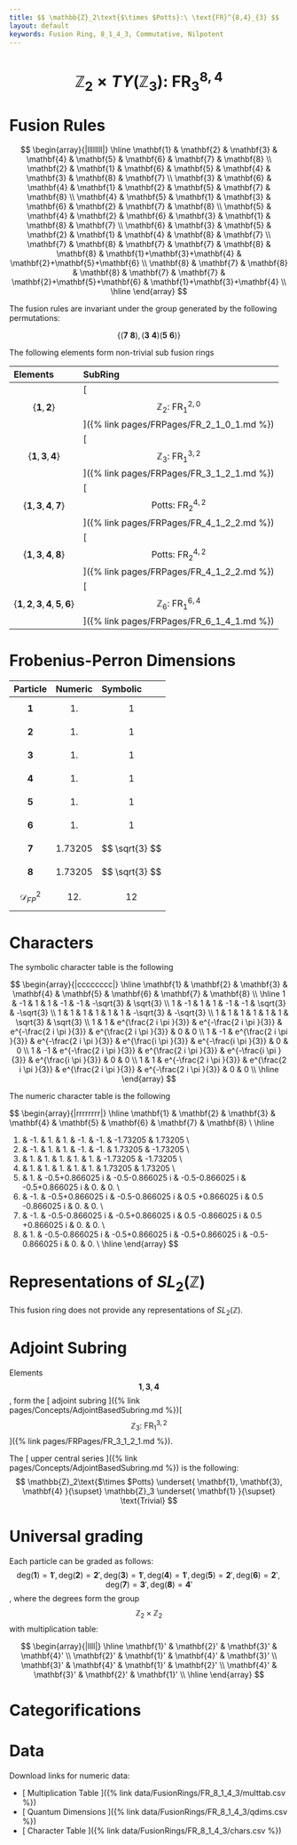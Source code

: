 ```yaml
---
title: $$ \mathbb{Z}_2\text{$\times $Potts}:\ \text{FR}^{8,4}_{3} $$
layout: default
keywords: Fusion Ring, 8_1_4_3, Commutative, Nilpotent
---
```

# $$ \mathbb{Z}_2 \times TY(\mathbb{Z}_3):\ \text{FR}^{8,4}_{3} $$


# Fusion Rules

$$
\begin{array}{|llllllll|}
\hline
 \mathbf{1} & \mathbf{2} & \mathbf{3} & \mathbf{4} & \mathbf{5} & \mathbf{6} & \mathbf{7} & \mathbf{8} \\
 \mathbf{2} & \mathbf{1} & \mathbf{6} & \mathbf{5} & \mathbf{4} & \mathbf{3} & \mathbf{8} & \mathbf{7} \\
 \mathbf{3} & \mathbf{6} & \mathbf{4} & \mathbf{1} & \mathbf{2} & \mathbf{5} & \mathbf{7} & \mathbf{8} \\
 \mathbf{4} & \mathbf{5} & \mathbf{1} & \mathbf{3} & \mathbf{6} & \mathbf{2} & \mathbf{7} & \mathbf{8} \\
 \mathbf{5} & \mathbf{4} & \mathbf{2} & \mathbf{6} & \mathbf{3} & \mathbf{1} & \mathbf{8} & \mathbf{7} \\
 \mathbf{6} & \mathbf{3} & \mathbf{5} & \mathbf{2} & \mathbf{1} & \mathbf{4} & \mathbf{8} & \mathbf{7} \\
 \mathbf{7} & \mathbf{8} & \mathbf{7} & \mathbf{7} & \mathbf{8} & \mathbf{8} & \mathbf{1}+\mathbf{3}+\mathbf{4} & \mathbf{2}+\mathbf{5}+\mathbf{6} \\
 \mathbf{8} & \mathbf{7} & \mathbf{8} & \mathbf{8} & \mathbf{7} & \mathbf{7} & \mathbf{2}+\mathbf{5}+\mathbf{6} & \mathbf{1}+\mathbf{3}+\mathbf{4} \\
\hline
\end{array}
$$


The fusion rules are invariant under the group generated by the following permutations:

$$ \{(\mathbf{7} \  \mathbf{8}), (\mathbf{3} \  \mathbf{4}) (\mathbf{5} \  \mathbf{6})\} $$


The following elements form non-trivial sub fusion rings

| Elements | SubRing |
| :------ | :------ |
| $$ \{\mathbf{1},\mathbf{2}\} $$ | [ $$ \mathbb{Z}_2:\ \text{FR}^{2,0}_{1} $$ ]({% link pages/FRPages/FR_2_1_0_1.md %}) |
| $$ \{\mathbf{1},\mathbf{3},\mathbf{4}\} $$ | [ $$ \mathbb{Z}_3:\ \text{FR}^{3,2}_{1} $$ ]({% link pages/FRPages/FR_3_1_2_1.md %}) |
| $$ \{\mathbf{1},\mathbf{3},\mathbf{4},\mathbf{7}\} $$ | [ $$ \text{Potts}:\ \text{FR}^{4,2}_{2} $$ ]({% link pages/FRPages/FR_4_1_2_2.md %}) |
| $$ \{\mathbf{1},\mathbf{3},\mathbf{4},\mathbf{8}\} $$ | [ $$ \text{Potts}:\ \text{FR}^{4,2}_{2} $$ ]({% link pages/FRPages/FR_4_1_2_2.md %}) |
| $$ \{\mathbf{1},\mathbf{2},\mathbf{3},\mathbf{4},\mathbf{5},\mathbf{6}\} $$ | [ $$ \mathbb{Z}_6:\ \text{FR}^{6,4}_{1} $$ ]({% link pages/FRPages/FR_6_1_4_1.md %}) |

# Frobenius-Perron Dimensions

| Particle | Numeric | Symbolic |
| :------ | :------ | :------ |
| $$ \mathbf{1} $$ | $$ 1. $$ | $$ 1 $$ |
| $$ \mathbf{2} $$ | $$ 1. $$ | $$ 1 $$ |
| $$ \mathbf{3} $$ | $$ 1. $$ | $$ 1 $$ |
| $$ \mathbf{4} $$ | $$ 1. $$ | $$ 1 $$ |
| $$ \mathbf{5} $$ | $$ 1. $$ | $$ 1 $$ |
| $$ \mathbf{6} $$ | $$ 1. $$ | $$ 1 $$ |
| $$ \mathbf{7} $$ | $$ 1.73205 $$ | $$ \sqrt{3} $$ |
| $$ \mathbf{8} $$ | $$ 1.73205 $$ | $$ \sqrt{3} $$ |
| $$ \mathcal{D}_{FP}^2 $$ | $$ 12. $$ | $$ 12 $$ |

# Characters

The symbolic character table is the following

$$
\begin{array}{|cccccccc|}
\hline
 \mathbf{1} & \mathbf{2} & \mathbf{3} & \mathbf{4} & \mathbf{5} & \mathbf{6} & \mathbf{7} & \mathbf{8} \\
\hline
 1 & -1 & 1 & 1 & -1 & -1 & -\sqrt{3} & \sqrt{3} \\
 1 & -1 & 1 & 1 & -1 & -1 & \sqrt{3} & -\sqrt{3} \\
 1 & 1 & 1 & 1 & 1 & 1 & -\sqrt{3} & -\sqrt{3} \\
 1 & 1 & 1 & 1 & 1 & 1 & \sqrt{3} & \sqrt{3} \\
 1 & 1 & e^{\frac{2 i \pi }{3}} & e^{-\frac{2 i \pi }{3}} & e^{-\frac{2 i \pi }{3}} & e^{\frac{2 i \pi }{3}} & 0 & 0 \\
 1 & -1 & e^{\frac{2 i \pi }{3}} & e^{-\frac{2 i \pi }{3}} & e^{\frac{i \pi }{3}} & e^{-\frac{i \pi }{3}} & 0 & 0 \\
 1 & -1 & e^{-\frac{2 i \pi }{3}} & e^{\frac{2 i \pi }{3}} & e^{-\frac{i \pi }{3}} & e^{\frac{i \pi }{3}} & 0 & 0 \\
 1 & 1 & e^{-\frac{2 i \pi }{3}} & e^{\frac{2 i \pi }{3}} & e^{\frac{2 i \pi }{3}} & e^{-\frac{2 i \pi }{3}} & 0 & 0 \\
\hline
\end{array}
$$

The numeric character table is the following

$$
\begin{array}{|rrrrrrrr|}
\hline
 \mathbf{1} & \mathbf{2} & \mathbf{3} & \mathbf{4} & \mathbf{5} & \mathbf{6} & \mathbf{7} & \mathbf{8} \\
\hline
 1. & -1. & 1. & 1. & -1. & -1. & -1.73205 & 1.73205 \\
 1. & -1. & 1. & 1. & -1. & -1. & 1.73205 & -1.73205 \\
 1. & 1. & 1. & 1. & 1. & 1. & -1.73205 & -1.73205 \\
 1. & 1. & 1. & 1. & 1. & 1. & 1.73205 & 1.73205 \\
 1. & 1. & -0.5+0.866025 i & -0.5-0.866025 i & -0.5-0.866025 i & -0.5+0.866025 i & 0. & 0. \\
 1. & -1. & -0.5+0.866025 i & -0.5-0.866025 i & 0.5 +0.866025 i & 0.5 -0.866025 i & 0. & 0. \\
 1. & -1. & -0.5-0.866025 i & -0.5+0.866025 i & 0.5 -0.866025 i & 0.5 +0.866025 i & 0. & 0. \\
 1. & 1. & -0.5-0.866025 i & -0.5+0.866025 i & -0.5+0.866025 i & -0.5-0.866025 i & 0. & 0. \\
\hline
\end{array}
$$

# Representations of $SL_2(\mathbb{Z})$

This fusion ring does not provide any representations of $SL_2(\mathbb{Z}).$

# Adjoint Subring

Elements $$ \mathbf{1}, \mathbf{3}, \mathbf{4} $$, form the [ adjoint subring ]({% link pages/Concepts/AdjointBasedSubring.md %})[ $$ \mathbb{Z}_3:\ \text{FR}^{3,2}_{1} $$ ]({% link pages/FRPages/FR_3_1_2_1.md %}).

The [ upper central series ]({% link pages/Concepts/AdjointBasedSubring.md %}) is the following:
$$
\mathbb{Z}_2\text{$\times $Potts} \underset{ \mathbf{1}, \mathbf{3}, \mathbf{4} }{\supset}  \mathbb{Z}_3 \underset{ \mathbf{1} }{\supset}  \text{Trivial}
$$

# Universal grading

Each particle can be graded as follows: $$ \text{deg}(\mathbf{1}) = \mathbf{1}', \text{deg}(\mathbf{2}) = \mathbf{2}', \text{deg}(\mathbf{3}) = \mathbf{1}', \text{deg}(\mathbf{4}) = \mathbf{1}', \text{deg}(\mathbf{5}) = \mathbf{2}', \text{deg}(\mathbf{6}) = \mathbf{2}', \text{deg}(\mathbf{7}) = \mathbf{3}', \text{deg}(\mathbf{8}) = \mathbf{4}' $$, where the degrees form the group $$ \mathbb{Z}_2\times \mathbb{Z}_2 $$ with multiplication table:

$$
\begin{array}{|llll|}
\hline
 \mathbf{1}' & \mathbf{2}' & \mathbf{3}' & \mathbf{4}' \\
 \mathbf{2}' & \mathbf{1}' & \mathbf{4}' & \mathbf{3}' \\
 \mathbf{3}' & \mathbf{4}' & \mathbf{1}' & \mathbf{2}' \\
 \mathbf{4}' & \mathbf{3}' & \mathbf{2}' & \mathbf{1}' \\
\hline
\end{array}
$$

# Categorifications



# Data

Download links for numeric data:

* [ Multiplication Table ]({% link data/FusionRings/FR_8_1_4_3/multtab.csv %})
* [ Quantum Dimensions ]({% link data/FusionRings/FR_8_1_4_3/qdims.csv %})
* [ Character Table ]({% link data/FusionRings/FR_8_1_4_3/chars.csv %})
